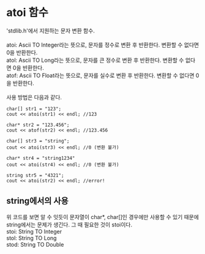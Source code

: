 # atoi 함수
'stdlib.h'에서 지원하는 문자 변환 함수.<br><br>
atoi: Ascii TO Integer라는 뜻으로, 문자를 정수로 변환 후 반환한다. 변환할 수 없다면 0을 반환한다.<br>
atol: Ascii TO Long라는 뜻으로, 문자를 큰 정수로 변환 후 반환한다. 변환할 수 없다면 0을 반환한다.<br>
atof: Ascii TO Float라는 뜻으로, 문자를 실수로 변환 후 반환한다. 변환할 수 없다면 0을 반환한다.<br>
<br>
사용 방법은 다음과 같다.<br>
```
char[] str1 = "123";
cout << atoi(str1) << endl; //123

char* str2 = "123.456";
cout << atof(str2) << endl; //123.456

char[] str3 = "string";
cout << atoi(str3) << endl; //0 (변환 불가)

char* str4 = "string1234"
cout << atoi(str4) << endl; //0 (변환 불가)

string str5 = "4321";
cout << atoi(str2) << endl; //error!
```
## string에서의 사용
위 코드를 보면 알 수 잇듯이 문자열이 char*, char[]인 경우에만 사용할 수 있기 때문에 string에서는 문제가 생긴다. 그 때 필요한 것이 stoi이다.<br>
stoi: String TO Integer<br>
stol: String TO Long<br>
stod: String TO Double<br>
